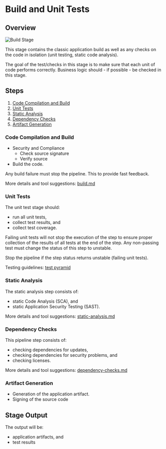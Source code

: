 # Build and Unit Tests

## Overview

![Build Stage](images/build.svg)

This stage contains the classic application build as well as any checks on the code in isolation (unit testing, static code analysis).

The goal of the test/checks in this stage is to make sure that each unit of code performs correctly. Business logic should - if possible - be checked in this stage.

## Steps

1. [Code Compilation and Build](#code-compilation-and-build)
2. [Unit Tests](#unit-tests)
3. [Static Analysis](#static-analysis)
4. [Dependency Checks](#dependency-checks)
5. [Artifact Generation](#artifact-generation)

### Code Compilation and Build

* Security and Compliance
  * Check source signature
  * Verify source
* Build the code.

Any build failure must stop the pipeline. This to provide fast feedback.

More details and tool suggestions: [build.md](build.md)

### Unit Tests

The unit test stage should:

* run all unit tests,
* collect test results, and
* collect test coverage.

Failing unit tests will not stop the execution of the step to ensure proper collection of the results of all tests at the end of the step.
Any non-passing test must change the status of this step to unstable.

Stop the pipeline if the step status returns unstable (failing unit tests).

Testing guidelines: [test pyramid](../../best-practices.md#testing)

### Static Analysis

The static analysis step consists of:

* static Code Analysis (SCA), and
* static Application Security Testing (SAST).

More details and tool suggestions: [static-analysis.md](static-analysis.md)

### Dependency Checks

This pipeline step consists of:

* checking dependencies for updates,
* checking dependencies for security problems, and
* checking licenses.

More details and tool suggestions: [dependency-checks.md](dependency-checks.md)

### Artifact Generation

* Generation of the application artifact.
* Signing of the source code

## Stage Output

The output will be:

* application artifacts, and
* test results
